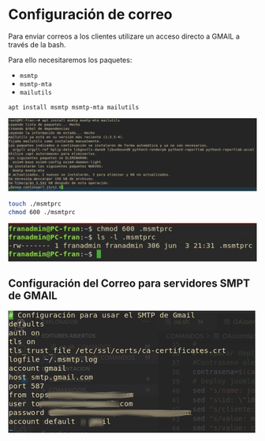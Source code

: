 # Configuración de correo

Para enviar correos a los clientes utilizare un acceso directo a GMAIL a través de la bash.

Para ello necesitaremos los paquetes: 
- `msmtp`
-  `msmtp-mta`
-  `mailutils`

```bash
apt install msmtp msmtp-mta mailutils
```

![foto](../imagenes/config-correo0.jpg)

```bash
touch ./msmtprc
chmod 600 ./msmtprc
```

![foto](../imagenes/config-correo.jpg)

## Configuración del Correo para servidores SMPT de GMAIL

![foto](../imagenes/config-correo2.jpg)